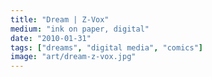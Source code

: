 ```yaml
---
title: "Dream | Z-Vox"
medium: "ink on paper, digital"
date: "2010-01-31"
tags: ["dreams", "digital media", "comics"]
image: "art/dream-z-vox.jpg"
---
```

